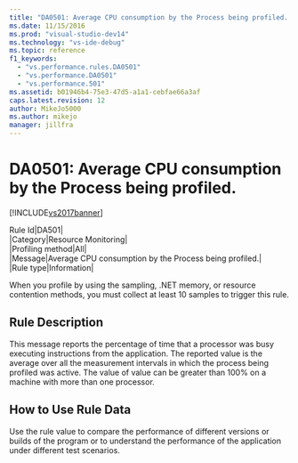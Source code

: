 ```yaml
---
title: "DA0501: Average CPU consumption by the Process being profiled. | Microsoft Docs"
ms.date: 11/15/2016
ms.prod: "visual-studio-dev14"
ms.technology: "vs-ide-debug"
ms.topic: reference
f1_keywords: 
  - "vs.performance.rules.DA0501"
  - "vs.performance.DA0501"
  - "vs.performance.501"
ms.assetid: b01946b4-75e3-47d5-a1a1-cebfae66a3af
caps.latest.revision: 12
author: MikeJo5000
ms.author: mikejo
manager: jillfra
---
```

# DA0501: Average CPU consumption by the Process being profiled.
[!INCLUDE[vs2017banner](../includes/vs2017banner.md)]

Rule Id|DA501|  
|Category|Resource Monitoring|  
|Profiling method|All|  
|Message|Average CPU consumption by the Process being profiled.|  
|Rule type|Information|  
  
 When you profile by using the sampling, .NET memory, or resource contention methods, you must collect at least 10 samples to trigger this rule.  
  
## Rule Description  
 This message reports the percentage of time that a processor was busy executing instructions from the application. The reported value is the average over all the measurement intervals in which the process being profiled was active. The value of value can be greater than 100% on a machine with more than one processor.  
  
## How to Use Rule Data  
 Use the rule value to compare the performance of different versions or builds of the program or to understand the performance of the application under different test scenarios.
